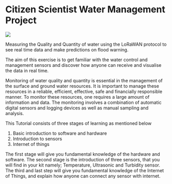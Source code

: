 # Citizen Scientist Water Management Project


![](https://github.com/Bilal-Arshad/Citizen-Scientist-Water-Management-Project/blob/master/img/front_photo.jpg)

Measuring the Quality and Quantity of water using the LoRaWAN protocol to see real time data and make predictions on flood warning.

The aim of this exercise is to get familiar with the water control and management sensors and discover how anyone can receive and visualise the data in real time.

Monitoring of water quality and quantity is essential in the management of the surface and ground water resources. It is important to manage these resources in a reliable, efficient, effective, safe and financially responsible manner. To monitor these resources, one requires a large amount of information and data. The monitoring involves a combination of automatic digital sensors and logging devices as well as manual sampling and analysis.

This Tutorial consists of three stages of learning as mentioned below
1. Basic introduction to software and hardware
2. Introduction to sensors
3. Internet of things

The first stage will give you fundamental knowledge of the hardware and software. The second stage is the introduction of three sensors, that you will find in your kit namely; Temperature, Ultrasonic and Turbidity sensor. The third and last step will give you fundamental knowledge of the Internet of Things, and explain how anyone can connect any sensor with internet.
